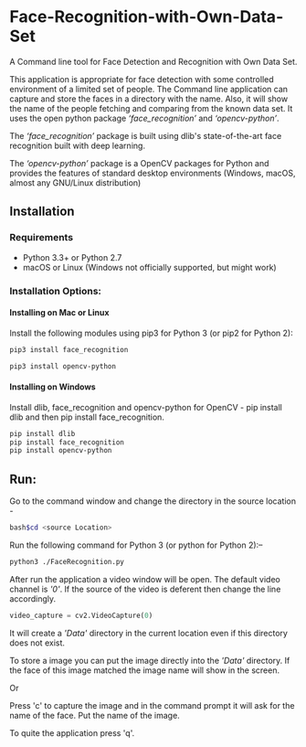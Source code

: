 # Face-Recognition-with-Own-Data-Set

A Command line tool for Face Detection and Recognition with Own Data Set.

This application is appropriate for face detection with some controlled environment of a limited set of people. The Command line application can capture and store the faces in a directory with the name. Also, it will show the name of the people fetching and comparing from the known data set. It uses the open python package *‘face_recognition’* and *‘opencv-python’*.

The *‘face_recognition’* package is built using dlib's state-of-the-art face recognition built with deep learning.

The *‘opencv-python’* package is a OpenCV packages for Python and provides the features of standard desktop environments (Windows, macOS, almost any GNU/Linux distribution)

## Installation
### Requirements
* Python 3.3+ or Python 2.7
* macOS or Linux (Windows not officially supported, but might work)
### Installation Options:
#### Installing on Mac or Linux
Install the following modules using pip3 for Python 3 (or pip2 for Python 2):
```bash
pip3 install face_recognition

pip3 install opencv-python
```
#### Installing on Windows
Install dlib, face_recognition and opencv-python for OpenCV -
pip install dlib and then pip install face_recognition.
```bash
pip install dlib
pip install face_recognition
pip install opencv-python
```

## Run:
Go to the command window and change the directory in the source location -
```bash
bash$cd <source Location>
```
Run the following command for Python 3 (or python for Python 2):–
```bash
python3 ./FaceRecognition.py
```
After run the application a video window will be open. The default video channel is *'0'*. If the source of the video is deferent then change the line accordingly.
```python
video_capture = cv2.VideoCapture(0)
```
It will create a *'Data'* directory in the current location even if this directory does not exist.

To store a image you can put the image directly into the *'Data'* directory. If the face of this image matched the image name will show in the screen.  

Or

Press 'c' to capture the image and in the command prompt it will ask for the name of the face. Put the name of the image.

To quite the application press 'q'.
